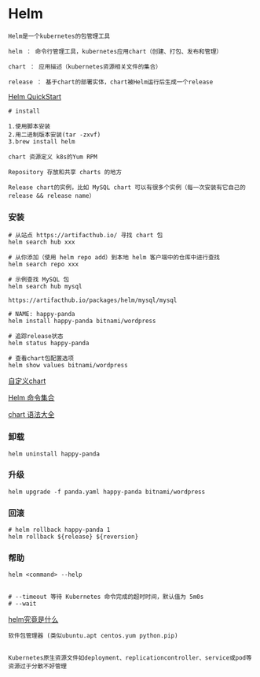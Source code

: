 # Helm

```
Helm是一个kubernetes的包管理工具

helm ： 命令行管理工具，kubernetes应用chart（创建、打包、发布和管理）

chart ： 应用描述（kubernetes资源相关文件的集合）

release ： 基于chart的部署实体，chart被Helm运行后生成一个release
```

[Helm QuickStart](https://helm.sh/zh/docs/intro/using_helm/)

```
# install

1.使用脚本安装
2.用二进制版本安装(tar -zxvf)
3.brew install helm
```

```
chart 资源定义 k8s的Yum RPM

Repository 存放和共享 charts 的地方

Release chart的实例，比如 MySQL chart 可以有很多个实例（每一次安装有它自己的 release && release name）
```

### 安装

```
# 从站点 https://artifacthub.io/ 寻找 chart 包
helm search hub xxx

# 从你添加（使用 helm repo add）到本地 helm 客户端中的仓库中进行查找
helm search repo xxx

# 示例查找 MySQL 包
helm search hub mysql

https://artifacthub.io/packages/helm/mysql/mysql

# NAME: happy-panda
helm install happy-panda bitnami/wordpress

# 追踪release状态
helm status happy-panda

# 查看chart包配置选项
helm show values bitnami/wordpress
```

[自定义chart](https://helm.sh/zh/docs/intro/using_helm/#%E5%AE%89%E8%A3%85%E5%89%8D%E8%87%AA%E5%AE%9A%E4%B9%89-chart)

[Helm 命令集合](https://helm.sh/zh/docs/helm/helm/)

[chart 语法大全](https://helm.sh/zh/docs/chart_template_guide/getting_started/)

### 卸载

```
helm uninstall happy-panda
```

### 升级
```
helm upgrade -f panda.yaml happy-panda bitnami/wordpress
```

### 回滚
```
# helm rollback happy-panda 1
helm rollback ${release} ${reversion}
```

### 帮助

```
helm <command> --help


# --timeout 等待 Kubernetes 命令完成的超时时间，默认值为 5m0s
# --wait
```


[helm究竟是什么](https://bbs.huaweicloud.com/blogs/280351)

```
软件包管理器 (类似ubuntu.apt centos.yum python.pip)


Kubernetes原生资源文件如deployment、replicationcontroller、service或pod等资源过于分散不好管理
```